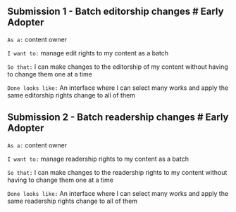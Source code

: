 ## Submission 1 - Batch editorship changes \# Early Adopter
`As a:` content owner

`I want to:` manage edit rights to my content as a batch

`So that:` I can make changes to the editorship of my content without having to change them one at a time

`Done looks like:` An interface where I can select many works and apply the same editorship rights change to all of them

## Submission 2 - Batch readership changes \# Early Adopter
`As a:` content owner

`I want to:` manage readership rights to my content as a batch

`So that:` I can make changes to the readership rights to my content without having to change them one at a time

`Done looks like:` An interface where I can select many works and apply the same readership rights change to all of them

